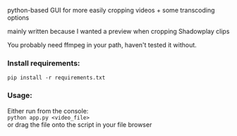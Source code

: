 python-based GUI for more easily cropping videos + some transcoding options

mainly written because I wanted a preview when cropping Shadowplay clips

You probably need ffmpeg in your path, haven't tested it without.

### Install requirements: 
`pip install -r requirements.txt`

### Usage:
Either run from the console: \
`python app.py <video_file>` \
or drag the file onto the script in your file browser
